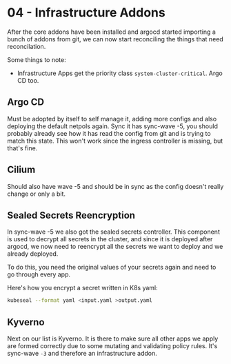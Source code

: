 # 04 - Infrastructure Addons

After the core addons have been installed and argocd started importing a bunch of addons from git, we can now start reconciling the things that need reconcilation.

Some things to note:

- Infrastructure Apps get the priority class `system-cluster-critical`. Argo CD too.

## Argo CD

Must be adopted by itself to self manage it, adding more configs and also deploying the default netpols again. Sync it has sync-wave -5, you should probably already see how it has read the config from git and is trying to match this state. This won't work since the ingress controller is missing, but that's fine.

## Cilium

Should also have wave -5 and should be in sync as the config doesn't really change or only a bit.

## Sealed Secrets Reencryption

In sync-wave -5 we also got the sealed secrets controller. This component is used to decrypt all secrets in the cluster, and since it is deployed after argocd, we now need to reencrypt all the secrets we want to deploy and we already deployed.

To do this, you need the original values of your secrets again and need to go through every app.

Here's how you encrypt a secret written in K8s yaml:

```bash
kubeseal --format yaml <input.yaml >output.yaml
```

## Kyverno

Next on our list is Kyverno. It is there to make sure all other apps we apply are formed correctly due to some mutating and validating policy rules. It's sync-wave `-3` and therefore an infrastructure addon.
